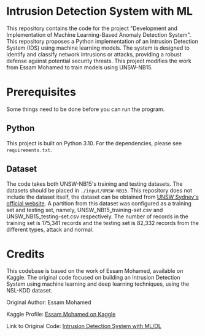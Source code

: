 # Intrusion Detection System with ML
This repository contains the code for the project "Development and Implementation of Machine Learning-Based Anomaly Detection System". This repository proposes a Python implementation of an Intrusion Detection System (IDS) using machine learning models. The system is designed to identify and classify network intrusions or attacks, providing a robust defense against potential security threats. This project modifies the work from Essam Mohamed to train models using UNSW-NB15. 

# Prerequisites
Some things need to be done before you can run the program.

## Python
This project is built on Python 3.10. For the dependencies, please see `requirements.txt`.

## Dataset
The code takes both UNSW-NB15's training and testing datasets. The datasets should be placed in `./input/UNSW-NB15`. This repository does not include the dataset itself, the dataset can be obtained from [UNSW Sydney's official website](https://research.unsw.edu.au/projects/unsw-nb15-dataset). A partition from this dataset was configured as a training set and testing set, namely, UNSW_NB15_training-set.csv and UNSW_NB15_testing-set.csv respectively. The number of records in the training set is 175,341 records and the testing set is 82,332 records from the different types, attack and normal.

# Credits
This codebase is based on the work of Essam Mohamed, available on Kaggle. The original code focused on building an Intrusion Detection System using machine learning and deep learning techniques, using the NSL-KDD dataset.

Original Author: Essam Mohamed

Kaggle Profile: [Essam Mohamed on Kaggle](https://www.kaggle.com/code/essammohamed4320)

Link to Original Code: [Intrusion Detection System with ML/DL](https://www.kaggle.com/code/essammohamed4320/intrusion-detection-system-with-ml-dl)
